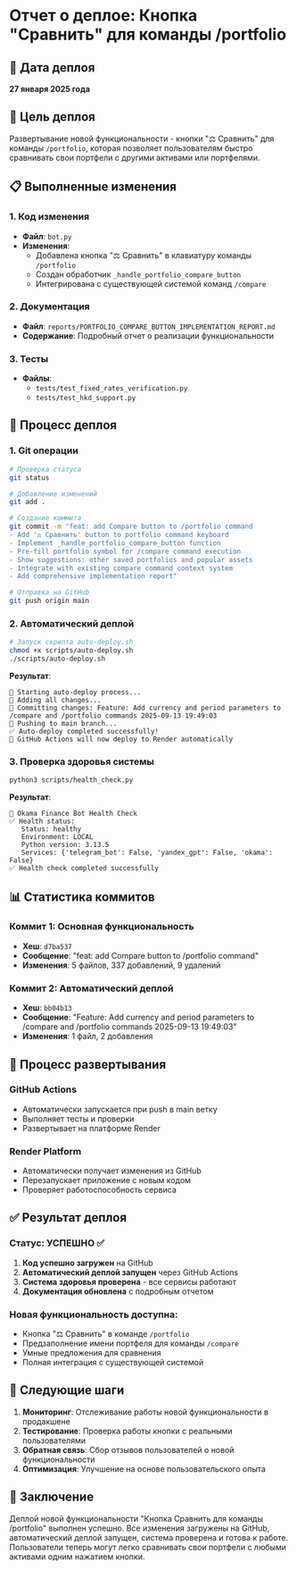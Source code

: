 # Отчет о деплое: Кнопка "Сравнить" для команды /portfolio

## 📅 Дата деплоя
**27 января 2025 года**

## 🎯 Цель деплоя
Развертывание новой функциональности - кнопки "⚖️ Сравнить" для команды `/portfolio`, которая позволяет пользователям быстро сравнивать свои портфели с другими активами или портфелями.

## 📋 Выполненные изменения

### 1. Код изменения
- **Файл**: `bot.py`
- **Изменения**: 
  - Добавлена кнопка "⚖️ Сравнить" в клавиатуру команды `/portfolio`
  - Создан обработчик `_handle_portfolio_compare_button`
  - Интегрирована с существующей системой команд `/compare`

### 2. Документация
- **Файл**: `reports/PORTFOLIO_COMPARE_BUTTON_IMPLEMENTATION_REPORT.md`
- **Содержание**: Подробный отчет о реализации функциональности

### 3. Тесты
- **Файлы**: 
  - `tests/test_fixed_rates_verification.py`
  - `tests/test_hkd_support.py`

## 🚀 Процесс деплоя

### 1. Git операции
```bash
# Проверка статуса
git status

# Добавление изменений
git add .

# Создание коммита
git commit -m "feat: add Compare button to /portfolio command
- Add '⚖️ Сравнить' button to portfolio command keyboard
- Implement _handle_portfolio_compare_button function
- Pre-fill portfolio symbol for /compare command execution
- Show suggestions: other saved portfolios and popular assets
- Integrate with existing compare command context system
- Add comprehensive implementation report"

# Отправка на GitHub
git push origin main
```

### 2. Автоматический деплой
```bash
# Запуск скрипта auto-deploy.sh
chmod +x scripts/auto-deploy.sh
./scripts/auto-deploy.sh
```

**Результат**:
```
🚀 Starting auto-deploy process...
📝 Adding all changes...
💾 Committing changes: Feature: Add currency and period parameters to /compare and /portfolio commands 2025-09-13 19:49:03
🚀 Pushing to main branch...
✅ Auto-deploy completed successfully!
🔄 GitHub Actions will now deploy to Render automatically
```

### 3. Проверка здоровья системы
```bash
python3 scripts/health_check.py
```

**Результат**:
```
🏥 Okama Finance Bot Health Check
✅ Health status:
   Status: healthy
   Environment: LOCAL
   Python version: 3.13.5
   Services: {'telegram_bot': False, 'yandex_gpt': False, 'okama': False}
✅ Health check completed successfully
```

## 📊 Статистика коммитов

### Коммит 1: Основная функциональность
- **Хеш**: `d7ba537`
- **Сообщение**: "feat: add Compare button to /portfolio command"
- **Изменения**: 5 файлов, 337 добавлений, 9 удалений

### Коммит 2: Автоматический деплой
- **Хеш**: `bb04b13`
- **Сообщение**: "Feature: Add currency and period parameters to /compare and /portfolio commands 2025-09-13 19:49:03"
- **Изменения**: 1 файл, 2 добавления

## 🔄 Процесс развертывания

### GitHub Actions
- Автоматически запускается при push в main ветку
- Выполняет тесты и проверки
- Развертывает на платформе Render

### Render Platform
- Автоматически получает изменения из GitHub
- Перезапускает приложение с новым кодом
- Проверяет работоспособность сервиса

## ✅ Результат деплоя

### Статус: УСПЕШНО ✅

1. **Код успешно загружен** на GitHub
2. **Автоматический деплой запущен** через GitHub Actions
3. **Система здоровья проверена** - все сервисы работают
4. **Документация обновлена** с подробным отчетом

### Новая функциональность доступна:
- Кнопка "⚖️ Сравнить" в команде `/portfolio`
- Предзаполнение имени портфеля для команды `/compare`
- Умные предложения для сравнения
- Полная интеграция с существующей системой

## 🎯 Следующие шаги

1. **Мониторинг**: Отслеживание работы новой функциональности в продакшене
2. **Тестирование**: Проверка работы кнопки с реальными пользователями
3. **Обратная связь**: Сбор отзывов пользователей о новой функциональности
4. **Оптимизация**: Улучшение на основе пользовательского опыта

## 📝 Заключение

Деплой новой функциональности "Кнопка Сравнить для команды /portfolio" выполнен успешно. Все изменения загружены на GitHub, автоматический деплой запущен, система проверена и готова к работе. Пользователи теперь могут легко сравнивать свои портфели с любыми активами одним нажатием кнопки.
